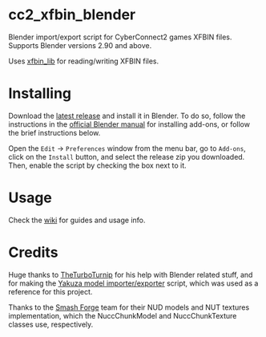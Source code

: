 # cc2_xfbin_blender
 Blender import/export script for CyberConnect2 games XFBIN files. Supports Blender versions 2.90 and above.
 
 Uses [xfbin_lib](https://github.com/SutandoTsukai181/xfbin_lib) for reading/writing XFBIN files.

# Installing
Download the [latest release](https://github.com/SutandoTsukai181/cc2_xfbin_blender/releases/latest) and install it in Blender. To do so, follow the instructions in the [official Blender manual](https://docs.blender.org/manual/en/latest/editors/preferences/addons.html) for installing add-ons, or follow the brief instructions below.

Open the `Edit` -> `Preferences` window from the menu bar, go to `Add-ons`, click on the `Install` button, and select the release zip you downloaded. Then, enable the script by checking the box next to it.

# Usage
Check the [wiki](https://github.com/SutandoTsukai181/cc2_xfbin_blender/wiki) for guides and usage info.

# Credits
Huge thanks to [TheTurboTurnip](https://github.com/theturboturnip) for his help with Blender related stuff, and for making the [Yakuza model importer/exporter](https://github.com/theturboturnip/yk_gmd_io) script, which was used as a reference for this project.

Thanks to the [Smash Forge](https://github.com/jam1garner/Smash-Forge) team for their NUD models and NUT textures implementation, which the NuccChunkModel and NuccChunkTexture classes use, respectively.
